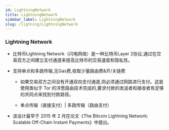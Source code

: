 ```yaml
---
id: LightningNetwork
title: LightningNetwork
sidebar_label: LightningNetwork
slug: /ligtning/LightningNetwork
---
```


### Lightning Network

- 比特币Lightning Network（闪电网络）是一种比特币Layer 2协议,通过在交易双方之间建立支付通道来提高比特币的交易速度和隐私性。

- 支持单点和多跳传输,无Gas费,收取少量路由费&开/关链费

	- 如果交易双方之间没有开通双向支付通道,则必须通过网路进行支付。这是使用类似于 Tor 的洋葱路由技术完成的,要求付款的发送者和接收者有足够的共同点来找到付款路径。

	- 单点传输（直接支付）|  多跳传输（路由支付）

- 该设计最早于 2015 年 2 月在论文《The Bitcoin Lightning Network: Scalable Off-Chain Instant Payments》中提出。

